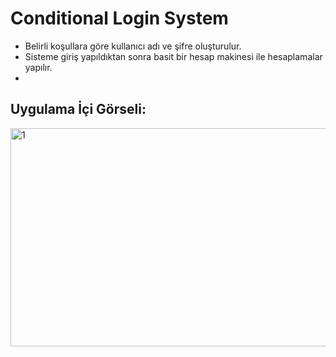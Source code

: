 # Conditional Login System
* Belirli koşullara göre kullanıcı adı ve şifre oluşturulur.
* Sisteme giriş yapıldıktan sonra basit bir hesap makinesi ile hesaplamalar yapılır.
* 
## Uygulama İçi Görseli:
<img width="1154" height="349" alt="1" src="https://github.com/user-attachments/assets/4996b981-16c2-4fcd-b3b7-4ba3d6e722c7" />
